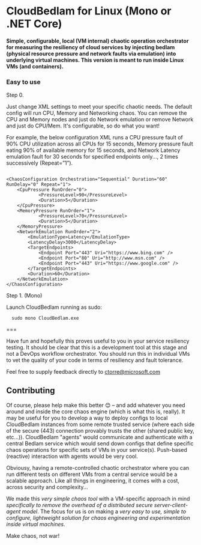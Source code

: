 # CloudBedlam for Linux (Mono or .NET Core)

#### Simple, configurable, local (VM internal) chaotic operation orchestrator for measuring the resiliency of cloud services by injecting bedlam (physical resource pressure and network faults via emulation) into underlying virtual machines. This version is meant to run inside Linux VMs (and containers).


### Easy to use 

Step 0.

Just change XML settings to meet your specific chaotic needs. The default config will run CPU, Memory and Networking chaos. You can remove the CPU and Memory nodes and just do Network emulation or remove Network and just do CPU/Mem. It's configurable, so do what you want! 

For example, the below configuration XML runs a CPU pressure fault of 90% CPU utilization across all CPUs for 15 seconds, Memory pressure fault eating 90% of available memory for 15 seconds, and Network Latency emulation fault for 30 seconds for specified endpoints only..., 2 times successively (Repeat=”1”).
<pre><code>
&lt;ChaosConfiguration Orchestration="Sequential" Duration="60" RunDelay="0" Repeat="1"&gt;
	&lt;CpuPressure RunOrder="0"&gt;
        	&lt;PressureLevel&gt;90&lt;/PressureLevel&gt;
        	&lt;Duration&gt;5&lt;/Duration&gt;
	&lt;/CpuPressure&gt;
	&lt;MemoryPressure RunOrder="1"&gt;
        	&lt;PressureLevel&gt;70&lt;/PressureLevel&gt;
        	&lt;Duration&gt;5&lt;/Duration&gt;
	&lt;/MemoryPressure&gt;
	&lt;NetworkEmulation RunOrder="2"&gt;
		&lt;EmulationType&gt;Latency&lt;/EmulationType&gt;
		&lt;LatencyDelay&gt;3000&lt;/LatencyDelay&gt;
		&lt;TargetEndpoints&gt;
			&lt;Endpoint Port="443" Uri="https://www.bing.com" /&gt;
			&lt;Endpoint Port="80" Uri="http://www.msn.com" /&gt;
			&lt;Endpoint Port="443" Uri="https://www.google.com" /&gt;
		&lt;/TargetEndpoints&gt;
		&lt;Duration&gt;60&lt;/Duration&gt;
	&lt;/NetworkEmulation&gt;
&lt;/ChaosConfiguration&gt;
</code></pre>

Step 1. (Mono)

Launch CloudBedlam running as sudo:

      sudo mono CloudBedlam.exe


===


Have fun and hopefully this proves useful to you in your service resiliency testing. It should be clear that this is a development tool at this stage and not a DevOps workflow orchestrator. You should run this in individual VMs to vet the quality of your code in terms of resiliency and fault tolerance. 

Feel free to supply feedback directly to ctorre@microsoft.com 

## Contributing

Of course, please help make this better 😊 – and add whatever you need around and inside the core chaos engine (which is what this is, really). It may be useful for you to develop a way to deploy configs to local CloudBedlam instances from some remote trusted service (where each side of the secure (443) connection provably trusts the other (shared public key, etc...)). CloudBedlam "agents" would communicate and authenticate with a central Bedlam service which would send down configs that define specific chaos operations for specific sets of VMs in your service(s). Push-based (reactive) interaction with agents would be very cool. 

Obviousy, having a remote-controlled chaotic orchestrator where you can run different tests on different VMs from a central service would be a scalable approach. Like all things in engineering, it comes with a cost, across security and complexity... 

We made this *very simple chaos tool* with a VM-specific approach in mind *specifically to remove the overhead of a distributed secure server-client-agent model*. The focus for us is on making a *very easy to use, simple to configure, lightweight solution for chaos engineering and experimentation inside virtual machines*.


Make chaos, not war!

